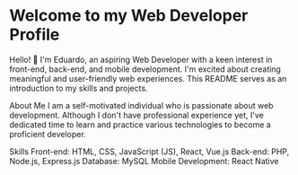 # Welcome to my Web Developer Profile

Hello! 👋 I'm Eduardo, an aspiring Web Developer with a keen interest in front-end, back-end, and mobile development. I'm excited about creating meaningful and user-friendly web experiences. This README serves as an introduction to my skills and projects.

About Me
I am a self-motivated individual who is passionate about web development. Although I don't have professional experience yet, I've dedicated time to learn and practice various technologies to become a proficient developer.

Skills
Front-end: HTML, CSS, JavaScript (JS), React, Vue.js
Back-end: PHP, Node.js, Express.js
Database: MySQL
Mobile Development: React Native

